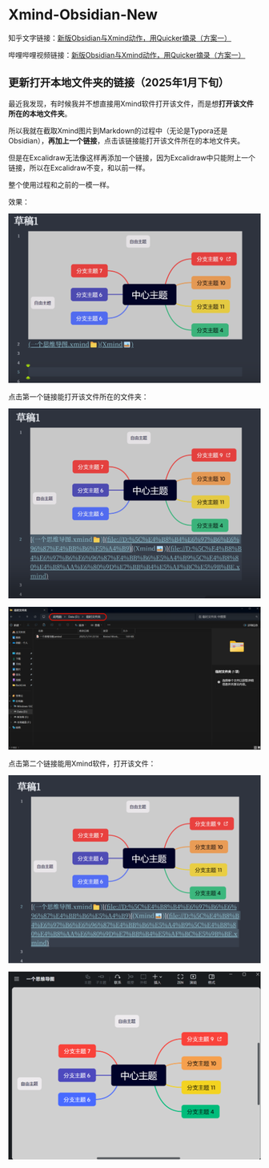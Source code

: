 # Xmind-Obsidian-New

知乎文字链接：[新版Obsidian与Xmind动作，用Quicker摘录（方案一）](https://zhuanlan.zhihu.com/p/18720906037)

哔哩哔哩视频链接：[新版Obsidian与Xmind动作，用Quicker摘录（方案一）](https://www.bilibili.com/video/BV1gWwVeQEki/?spm_id_from=333.1387.homepage.video_card.click&vd_source=c08c205650a4a5e13d87475ab1ab2431)

## 更新打开本地文件夹的链接（2025年1月下旬）

最近我发现，有时候我并不想直接用Xmind软件打开该文件，而是想**打开该文件所在的本地文件夹**。

所以我就在截取Xmind图片到Markdown的过程中（无论是Typora还是Obsidian），**再加上一个链接**，点击该链接能打开该文件所在的本地文件夹。

但是在Excalidraw无法像这样再添加一个链接，因为Excalidraw中只能附上一个链接，所以在Excalidraw不变，和以前一样。

整个使用过程和之前的一模一样。

效果：

![回链教程(新)_20250128235207_005](assets/回链教程(新)_20250128235207_005.png)

点击第一个链接能打开该文件所在的文件夹：

![回链教程(新)_20250128235235_004](assets/回链教程(新)_20250128235235_004.png)

![回链教程(新)_20250128235300_003](assets/回链教程(新)_20250128235300_003.png)

点击第二个链接能用Xmind软件，打开该文件：

![回链教程(新)_20250128235717_002](assets/回链教程(新)_20250128235717_002.png)

![回链教程(新)_20250128235755_001](assets/回链教程(新)_20250128235755_001.png)
